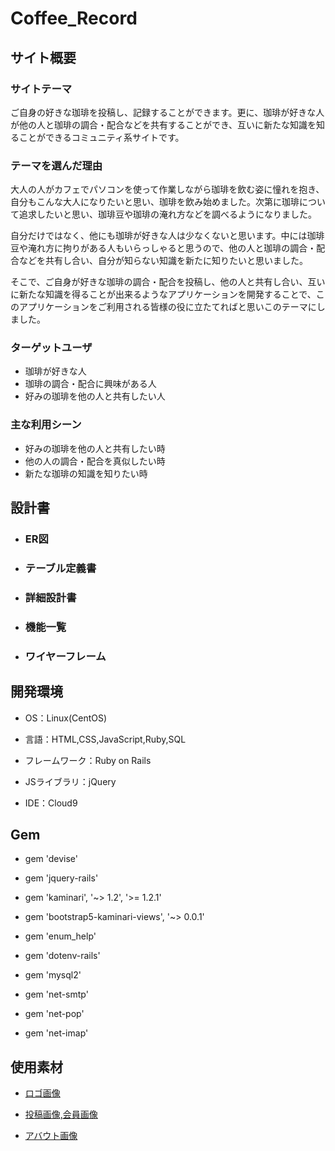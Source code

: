 # Coffee_Record

## サイト概要
### サイトテーマ
ご自身の好きな珈琲を投稿し、記録することができます。更に、珈琲が好きな人が他の人と珈琲の調合・配合などを共有することができ、互いに新たな知識を知ることができるコミュニティ系サイトです。

### テーマを選んだ理由
大人の人がカフェでパソコンを使って作業しながら珈琲を飲む姿に憧れを抱き、自分もこんな大人になりたいと思い、珈琲を飲み始めました。次第に珈琲について追求したいと思い、珈琲豆や珈琲の淹れ方などを調べるようになりました。

自分だけではなく、他にも珈琲が好きな人は少なくないと思います。中には珈琲豆や淹れ方に拘りがある人もいらっしゃると思うので、他の人と珈琲の調合・配合などを共有し合い、自分が知らない知識を新たに知りたいと思いました。

そこで、ご自身が好きな珈琲の調合・配合を投稿し、他の人と共有し合い、互いに新たな知識を得ることが出来るようなアプリケーションを開発することで、このアプリケーションをご利用される皆様の役に立たてればと思いこのテーマにしました。


### ターゲットユーザ
* 珈琲が好きな人
* 珈琲の調合・配合に興味がある人
* 好みの珈琲を他の人と共有したい人

### 主な利用シーン
* 好みの珈琲を他の人と共有したい時
* 他の人の調合・配合を真似したい時
* 新たな珈琲の知識を知りたい時

## 設計書

* ### ER図

* ### テーブル定義書

* ### 詳細設計書

* ### 機能一覧

* ### ワイヤーフレーム


## 開発環境

* OS：Linux(CentOS)

* 言語：HTML,CSS,JavaScript,Ruby,SQL

* フレームワーク：Ruby on Rails

* JSライブラリ：jQuery

* IDE：Cloud9


## Gem

* gem 'devise'

* gem 'jquery-rails'

* gem 'kaminari', '~> 1.2', '>= 1.2.1'

* gem 'bootstrap5-kaminari-views', '~> 0.0.1'

* gem 'enum_help'

* gem 'dotenv-rails'

* gem 'mysql2'

* gem 'net-smtp'

* gem 'net-pop'

* gem 'net-imap'


## 使用素材

* [ロゴ画像](https://www.canva.com/ja_jp/create/logos/)

* [投稿画像,会員画像](https://www.shopify.com/jp/tools/logo-maker)

* [アバウト画像](https://pixabay.com/ja/)